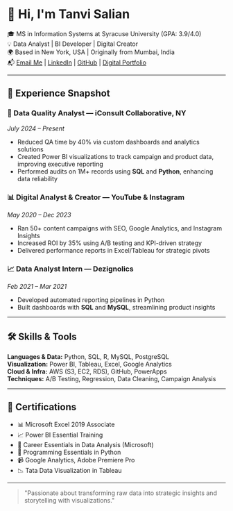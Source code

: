 # 👋 Hi, I'm Tanvi Salian

🎓 MS in Information Systems at Syracuse University (GPA: 3.9/4.0)  
💡 Data Analyst | BI Developer | Digital Creator  
🌍 Based in New York, USA | Originally from Mumbai, India  
📬 [Email Me](mailto:saliantanvi19@gmail.com) | [LinkedIn](https://www.linkedin.com/in/tanvisalian) | [GitHub](https://github.com/tanvisalian19/PortfolioProjects) | [Digital Portfolio](https://www.notion.so/TANVI-SALIAN-21df3585d0c080c180eddb340d828085?source=copy_link)

---

## 💼 Experience Snapshot

### 🔎 Data Quality Analyst — iConsult Collaborative, NY  
*July 2024 – Present*  
- Reduced QA time by 40% via custom dashboards and analytics solutions  
- Created Power BI visualizations to track campaign and product data, improving executive reporting  
- Performed audits on 1M+ records using **SQL** and **Python**, enhancing data reliability  

### 📊 Digital Analyst & Creator — YouTube & Instagram  
*May 2020 – Dec 2023*  
- Ran 50+ content campaigns with SEO, Google Analytics, and Instagram Insights  
- Increased ROI by 35% using A/B testing and KPI-driven strategy  
- Delivered performance reports in Excel/Tableau for strategic pivots  

### 📈 Data Analyst Intern — Dezignolics  
*Feb 2021 – Mar 2021*  
- Developed automated reporting pipelines in Python  
- Built dashboards with **SQL** and **MySQL**, streamlining product insights
  
---

## 🛠 Skills & Tools

**Languages & Data:** Python, SQL, R, MySQL, PostgreSQL  
**Visualization:** Power BI, Tableau, Excel, Google Analytics  
**Cloud & Infra:** AWS (S3, EC2, RDS), GitHub, PowerApps  
**Techniques:** A/B Testing, Regression, Data Cleaning, Campaign Analysis  

---

## 📜 Certifications

- 📊 Microsoft Excel 2019 Associate  
- 📈 Power BI Essential Training  
- 🧠 Career Essentials in Data Analysis (Microsoft)  
- 🧮 Programming Essentials in Python  
- 📹 Google Analytics, Adobe Premiere Pro  
- 📉 Tata Data Visualization in Tableau  

---

> "Passionate about transforming raw data into strategic insights and storytelling with visualizations."

